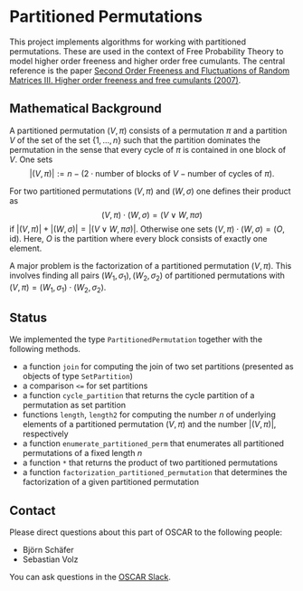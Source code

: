 # Partitioned Permutations

This project implements algorithms for working with partitioned permutations. These are used in the context of Free Probability Theory to model higher order freeness and higher order free cumulants. The central reference is the paper [Second Order Freeness and Fluctuations of Random Matrices III. Higher order freeness and free cumulants (2007)](https://arxiv.org/pdf/math/0606431.pdf).

## Mathematical Background

A partitioned permutation $(V, \pi)$ consists of a permutation $\pi$ and a partition $V$ of the set of the set $\{1, ..., n\}$ such that the partition dominates the permutation in the sense that every cycle of $\pi$ is contained in one block of $V$. One sets
$$|(V, \pi)| := n - ( 2 \cdot \text{number of blocks of } V - \text{number of cycles of } \pi).$$

For two partitioned permutations $(V, \pi)$ and $(W, \sigma)$ one defines their product as
$$(V, \pi) \cdot (W, \sigma) = (V \vee W, \pi \sigma)$$
if $|(V, \pi)| + |(W, \sigma)| = |(V \vee W, \pi \sigma)|$. Otherwise one sets $(V, \pi) \cdot (W, \sigma) = (O, \mathrm{id})$. Here, $O$ is the partition where every block consists of exactly one element.

A major problem is the factorization of a partitioned permutation $(V, \pi)$. This involves finding all pairs $(W_1, \sigma_1), (W_2, \sigma_2)$ of partitioned permutations with $(V, \pi) = (W_1, \sigma_1) \cdot (W_2, \sigma_2)$.

## Status

We implemented the type `PartitionedPermutation` together with the following methods.
- a function `join` for computing the join of two set partitions (presented as objects of type `SetPartition`)
- a comparison `<=` for set partitions
- a function `cycle_partition` that returns the cycle partition of a permutation as set partition
- functions `length`, `length2` for computing the number $n$ of underlying elements of a partitioned permutation $(V, \pi)$ and the number $|(V, \pi)|$, respectively
- a function `enumerate_partitioned_perm` that enumerates all partitioned permutations of a fixed length $n$
- a function `*` that returns the product of two partitioned permutations
- a function `factorization_partitioned_permutation` that determines the factorization of a given partitioned permutation

## Contact

Please direct questions about this part of OSCAR to the following people:
* Björn Schäfer
* Sebastian Volz

You can ask questions in the [OSCAR Slack](https://www.oscar-system.org/community/#slack).
